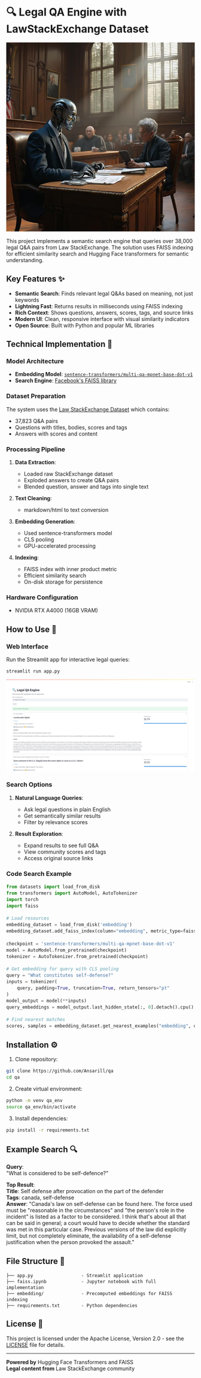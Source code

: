 # 🔍 Legal QA Engine with LawStackExchange Dataset

![Legal QA Engine Screenshot](main.jpg)

This project implements a semantic search engine that queries over 38,000 legal Q&A pairs from Law StackExchange. The solution uses FAISS indexing for efficient similarity search and Hugging Face transformers for semantic understanding.

## Key Features ✨

- **Semantic Search**: Finds relevant legal Q&As based on meaning, not just keywords
- **Lightning Fast**: Returns results in milliseconds using FAISS indexing
- **Rich Context**: Shows questions, answers, scores, tags, and source links
- **Modern UI**: Clean, responsive interface with visual similarity indicators
- **Open Source**: Built with Python and popular ML libraries

## Technical Implementation 🧠

### Model Architecture
- **Embedding Model**: [`sentence-transformers/multi-qa-mpnet-base-dot-v1`](https://huggingface.co/sentence-transformers/multi-qa-mpnet-base-dot-v1)
- **Search Engine**: [Facebook's FAISS library](https://faiss.ai/index.html)

### Dataset Preparation
The system uses the [Law StackExchange Dataset](https://huggingface.co/datasets/ymoslem/Law-StackExchange) which contains:
- 37,823 Q&A pairs
- Questions with titles, bodies, scores and tags
- Answers with scores and content

### Processing Pipeline
1. **Data Extraction**:
   - Loaded raw StackExchange dataset
   - Exploded answers to create Q&A pairs
   - Blended question, answer and tags into single text

2. **Text Cleaning**:
   - markdown/html to text conversion

3. **Embedding Generation**:
   - Used sentence-transformers model
   - CLS pooling
   - GPU-accelerated processing

4. **Indexing**:
   - FAISS index with inner product metric
   - Efficient similarity search
   - On-disk storage for persistence

### Hardware Configuration
- NVIDIA RTX A4000 (16GB VRAM)

## How to Use 🚀

### Web Interface
Run the Streamlit app for interactive legal queries:
```bash
streamlit run app.py
```

![Streamlit App Interface](streamlit.png)

### Search Options
1. **Natural Language Queries**:
   - Ask legal questions in plain English
   - Get semantically similar results
   - Filter by relevance scores

2. **Result Exploration**:
   - Expand results to see full Q&A
   - View community scores and tags
   - Access original source links

### Code Search Example
```python
from datasets import load_from_disk
from transformers import AutoModel, AutoTokenizer
import torch
import faiss

# Load resources
embedding_dataset = load_from_disk('embedding')
embedding_dataset.add_faiss_index(column="embedding", metric_type=faiss.METRIC_INNER_PRODUCT)

checkpoint = 'sentence-transformers/multi-qa-mpnet-base-dot-v1'
model = AutoModel.from_pretrained(checkpoint)
tokenizer = AutoTokenizer.from_pretrained(checkpoint)

# Get embedding for query with CLS pooling
query = "What constitutes self-defense?"
inputs = tokenizer(
    query, padding=True, truncation=True, return_tensors="pt"
)
model_output = model(**inputs)
query_embeddings = model_output.last_hidden_state[:, 0].detach().cpu().numpy()

# Find nearest matches
scores, samples = embedding_dataset.get_nearest_examples("embedding", query_embedding, k=5)
```

## Installation ⚙️

1. Clone repository:
```bash
git clone https://github.com/Ansarill/qa
cd qa
```

2. Create virtual environment:
```bash
python -m venv qa_env
source qa_env/bin/activate
```

3. Install dependencies:
```bash
pip install -r requirements.txt
```

## Example Search 🔍
**Query**:  
"What is considered to be self-defence?"

**Top Result**:  
**Title**: Self defense after provocation on the part of the defender  
**Tags**: canada, self-defense  
**Answer**: "Canada's law on self-defense can be found here. The force used must be
  "reasonable in the circumstances" and "the person's role in the incident" is listed as a factor to
  be considered. I think that's about all that can be said in general; a court would have to decide
  whether the standard was met in this particular case. Previous versions of the law did explicitly
  limit, but not completely eliminate, the availability of a self-defense justification when the
  person provoked the assault."

## File Structure 📂
```
├── app.py                  - Streamlit application
├── faiss.ipynb             - Jupyter notebook with full implementation
├── embedding/              - Precomputed embeddings for FAISS indexing
├── requirements.txt        - Python dependencies
```

## License 📄
This project is licensed under the Apache License, Version 2.0 - see the [LICENSE](LICENSE) file for details.

---
**Powered by** Hugging Face Transformers and FAISS  
**Legal content from** Law StackExchange community